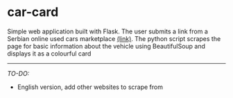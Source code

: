 # car-card
Simple web application built with Flask. The user submits a link from a Serbian online used cars marketplace [(link)](https://www.mojauto.rs/). The python script
scrapes the page for basic information about the vehicle using BeautifulSoup and displays it as a colourful card

---

*TO-DO:*
- English version, add other websites to scrape from
